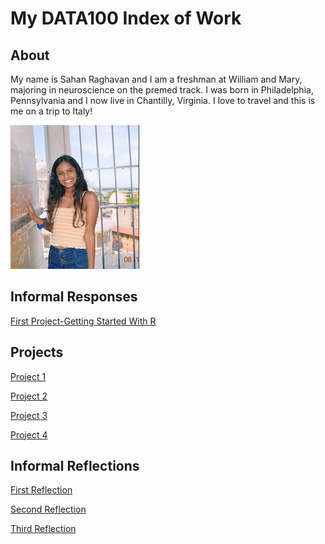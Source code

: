 # My DATA100 Index of Work

## About

My name is Sahan Raghavan and I am a freshman at William and Mary, majoring in neuroscience on the premed track. I was born in Philadelphia, Pennsylvania and I now live in Chantilly, Virginia. I love to travel and this is me on a trip to Italy!

![](Picofself.png)

## Informal Responses

[First Project-Getting Started With R](GettingStartedWithR.md)

## Projects

[Project 1](Martiniqueproj.md)

[Project 2](project2.md)

[Project 3](proj3.md)

[Project 4](project4.md)

## Informal Reflections

[First Reflection](firstreflection.md)

[Second Reflection](Reflection2.md)

[Third Reflection](reflection3.md)
